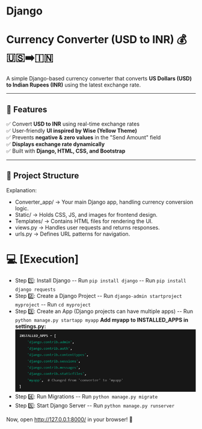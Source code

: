 # Django
 # Currency Converter (USD to INR) 💰🇺🇸➡️🇮🇳

A simple Django-based currency converter that converts **US Dollars (USD) to Indian Rupees (INR)** using the latest exchange rate.

---

## **🚀 Features**
✅ Convert **USD to INR** using real-time exchange rates  
✅ User-friendly **UI inspired by Wise (Yellow Theme)**  
✅ Prevents **negative & zero values** in the "Send Amount" field  
✅ **Displays exchange rate dynamically**  
✅ Built with **Django, HTML, CSS, and Bootstrap**

---

## **📂 Project Structure**

Explanation:
- Converter_app/ → Your main Django app, handling currency conversion logic.
- Static/ → Holds CSS, JS, and images for frontend design.
- Templates/ → Contains HTML files for rendering the UI.
- views.py → Handles user requests and returns responses.
- urls.py → Defines URL patterns for navigation.

# **💻 [Execution]**
- Step 1️⃣: Install Django
    -- Run `pip install django`
    -- Run `pip install django requests`
- Step 2️⃣: Create a Django Project
    -- Run `django-admin startproject myproject`
    -- Run  `cd myproject` 
- Step 3️⃣: Create an App (Django projects can have multiple apps)
    -- Run `python manage.py startapp myapp`
    **Add myapp to INSTALLED_APPS in settings.py:**
    ![alt text](image.png)
- Step 4️⃣: Run Migrations
    -- Run `python manage.py migrate` 
- Step 5️⃣: Start Django Server
    -- Run `python manage.py runserver` 

Now, open http://127.0.0.1:8000/ in your browser! 🎉